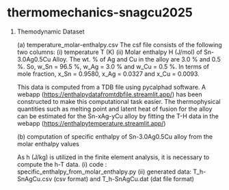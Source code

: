 # thermomechanics-snagcu2025

1. Themodynamic Dataset
   
   (a) temperature_molar-enthalpy.csv
   The csf file consists of the following two columns:
   (i) temperature T (K)
   (ii) Molar enthalpy H (J/mol) of Sn-3.0Ag0.5Cu Alloy. The wt. % of Ag and Cu in the alloy are 3.0 % and 0.5 %.
   So, w_Sn = 96.5 %, w_Ag = 3.0 % and w_Cu = 0.5 %.
   In terms of mole fraction, x_Sn = 0.9580, x_Ag = 0.0327 and x_Cu = 0.0093.
    

   This data is computed from a TDB file using pycalphad software.  A webapp (https://enthalpydatafromtdbfile.streamlit.app/) has been constructed to make this computational task easier.
   The  thermophysical quantities such as  melting point and  latent heat of fusion for the alloy can be estimated for the Sn-xAg-yCu alloy by fitting the T-H data in the webapp (https://enthalpytemperature.streamlit.app/) 

   (b) computation of specific enthalpy of Sn-3.0Ag0.5Cu alloy from the molar enthalpy values
   
   As h (J/kg) is utilized in the finite element analysis, it is necessary to compute the h-T data.
   (i) code : specific_enthalpy_from_molar_enthalpy.py
   (ii) generated data: T_h-SnAgCu.csv (csv format) and T_h-SnAgCu.dat (dat file format)

